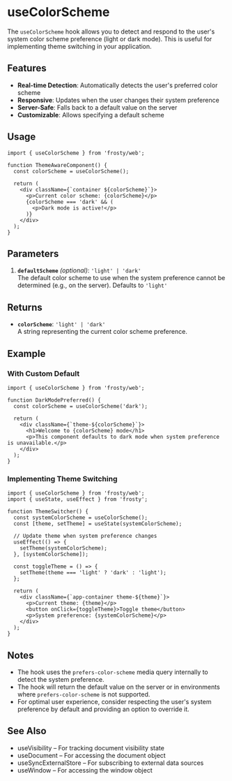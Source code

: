 # useColorScheme

The `useColorScheme` hook allows you to detect and respond to the user's system color scheme preference (light or dark mode). This is useful for implementing theme switching in your application.

## Features

- **Real-time Detection**: Automatically detects the user's preferred color scheme
- **Responsive**: Updates when the user changes their system preference
- **Server-Safe**: Falls back to a default value on the server
- **Customizable**: Allows specifying a default scheme

## Usage

```tsx
import { useColorScheme } from 'frosty/web';

function ThemeAwareComponent() {
  const colorScheme = useColorScheme();
  
  return (
    <div className={`container ${colorScheme}`}>
      <p>Current color scheme: {colorScheme}</p>
      {colorScheme === 'dark' && (
        <p>Dark mode is active!</p>
      )}
    </div>
  );
}
```

## Parameters

1. **`defaultScheme`** _(optional)_: `'light' | 'dark'`  
   The default color scheme to use when the system preference cannot be determined (e.g., on the server). Defaults to `'light'`

## Returns

- **`colorScheme`**: `'light' | 'dark'`  
  A string representing the current color scheme preference.

## Example

### With Custom Default

```tsx
import { useColorScheme } from 'frosty/web';

function DarkModePreferred() {
  const colorScheme = useColorScheme('dark');
  
  return (
    <div className={`theme-${colorScheme}`}>
      <h1>Welcome to {colorScheme} mode</h1>
      <p>This component defaults to dark mode when system preference is unavailable.</p>
    </div>
  );
}
```

### Implementing Theme Switching

```tsx
import { useColorScheme } from 'frosty/web';
import { useState, useEffect } from 'frosty';

function ThemeSwitcher() {
  const systemColorScheme = useColorScheme();
  const [theme, setTheme] = useState(systemColorScheme);
  
  // Update theme when system preference changes
  useEffect(() => {
    setTheme(systemColorScheme);
  }, [systemColorScheme]);
  
  const toggleTheme = () => {
    setTheme(theme === 'light' ? 'dark' : 'light');
  };
  
  return (
    <div className={`app-container theme-${theme}`}>
      <p>Current theme: {theme}</p>
      <button onClick={toggleTheme}>Toggle theme</button>
      <p>System preference: {systemColorScheme}</p>
    </div>
  );
}
```

## Notes

- The hook uses the `prefers-color-scheme` media query internally to detect the system preference.
- The hook will return the default value on the server or in environments where `prefers-color-scheme` is not supported.
- For optimal user experience, consider respecting the user's system preference by default and providing an option to override it.

## See Also

- useVisibility – For tracking document visibility state
- useDocument – For accessing the document object
- useSyncExternalStore – For subscribing to external data sources
- useWindow – For accessing the window object